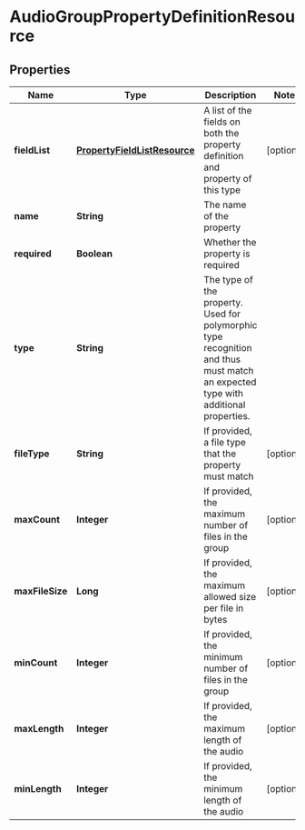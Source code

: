 
# AudioGroupPropertyDefinitionResource

## Properties
Name | Type | Description | Notes
------------ | ------------- | ------------- | -------------
**fieldList** | [**PropertyFieldListResource**](PropertyFieldListResource.md) | A list of the fields on both the property definition and property of this type |  [optional]
**name** | **String** | The name of the property | 
**required** | **Boolean** | Whether the property is required | 
**type** | **String** | The type of the property. Used for polymorphic type recognition and thus must match an expected type with additional properties. | 
**fileType** | **String** | If provided, a file type that the property must match |  [optional]
**maxCount** | **Integer** | If provided, the maximum number of files in the group |  [optional]
**maxFileSize** | **Long** | If provided, the maximum allowed size per file in bytes |  [optional]
**minCount** | **Integer** | If provided, the minimum number of files in the group |  [optional]
**maxLength** | **Integer** | If provided, the maximum length of the audio |  [optional]
**minLength** | **Integer** | If provided, the minimum length of the audio |  [optional]



